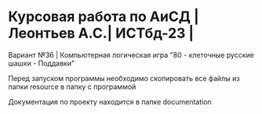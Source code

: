 # Курсовая работа по АиСД | Леонтьев А.С.| ИСТбд-23 |
Вариант №36 | Компьютерная логическая игра "80 - клеточные русские шашки - Поддавки"

Перед запуском программы необходимо скопировать все файлы из папки resource в папку с программой

Документация по проекту находится в папке documentation
